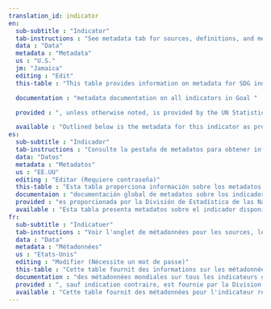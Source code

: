 ```yaml
---
translation_id: indicator
en:
  sub-subtitle : "Indicator"
  tab-instructions : "See metadata tab for sources, definitions, and methodology information"
  data : "Data"
  metadata : "Metadata"
  us : "U.S."
  jm: "Jamaica"
  editing : "Edit"
  this-table : "This table provides information on metadata for SDG indicators as defined by the United Nations Statistical Commission. Complete global "

  documentation : "metadata documentation on all indicators in Goal "

  provided : ", unless otherwise noted, is provided by the UN Statistics Division."

  available : "Outlined below is the metadata for this indicator as produced by the National Statistics System in Jamaica. This table should be consulted for information on national methodology and other specific metadata information, including the Ministry, Department or Agency responsible for the production of this indicator."
es:
  sub-subtitle : "Indicador"
  tab-instructions : "Consulte la pestaña de metadatos para obtener información sobre fuentes, definiciones y metodología"
  data: "Datos"
  metadata : "Metadatos"
  us : "EE.UU"
  editing : "Editar (Requiere contraseña)"
  this-table : "Esta tabla proporciona información sobre los metadatos para los indicadores SDG definidos por el UNSC. Completa "
  documentaion : "documentación global de metadatos sobre los indicadores en el Objetivo"
  provided : "es proporcionada por la División de Estadística de las Naciones Unidas."
  available : "Esta tabla presenta metadatos sobre el indicador disponible de las estadísticas de Estados Unidos más cercano al indicador SDG global correspondiente. Tenga en cuenta que incluso cuando el indicador SDG global está totalmente disponible, esta tabla debe consultarse para obtener información sobre la metodología nacional e información relacionada."
fr:
  sub-subtitle : "Indicatuer"
  tab-instructions : "Voir l'onglet de métadonnées pour les sources, les définitions et les informations de méthodologie"
  data : "Data"
  metadata : "Métadonnées"
  us : "Etats-Unis"
  editing : "Modifier (Nécessite un mot de passe)"
  this-table : "Cette table fournit des informations sur les métadonnées pour les indicateurs des ODD tels que définis par la Commission de statistique de l'ONU. La documentation complète "
  documentation : "des métadonnées mondiales sur tous les indicateurs de l'Objectif "
  provided : ", sauf indication contraire, est fournie par la Division de statistique de l'ONU."
  available : "Cette table fournit des métadonnées pour l'indicateur réel disponible à partir des statistiques des États-Unis les plus proches de l'indicateur mondial des ODD  correspondant. Veuillez noter que même lorsque l'indicateur mondial des ODD est entièrement disponible à partir des statistiques des États-Unis, cette table devrait être consulté pour obtenir des informations sur la méthodologie nationale et d'autres informations sur les métadonnées spécifiques aux États-Unis."
---
```

